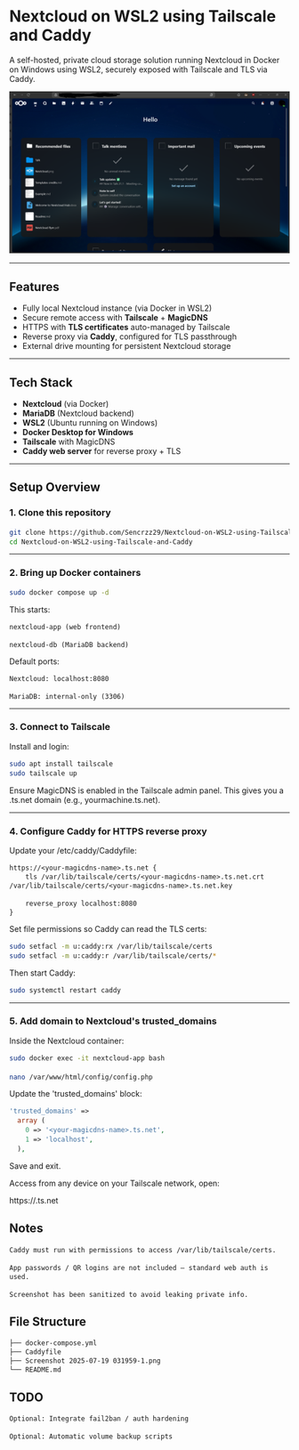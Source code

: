 # Nextcloud on WSL2 using Tailscale and Caddy

A self-hosted, private cloud storage solution running Nextcloud in Docker on Windows using WSL2, securely exposed with Tailscale and TLS via Caddy.

![Nextcloud UI Screenshot](./nextcloud-ui.png)

---

##  Features

- Fully local Nextcloud instance (via Docker in WSL2)
- Secure remote access with **Tailscale** + **MagicDNS**
- HTTPS with **TLS certificates** auto-managed by Tailscale
- Reverse proxy via **Caddy**, configured for TLS passthrough
- External drive mounting for persistent Nextcloud storage

---

##  Tech Stack

- **Nextcloud** (via Docker)
- **MariaDB** (Nextcloud backend)
- **WSL2** (Ubuntu running on Windows)
- **Docker Desktop for Windows**
- **Tailscale** with MagicDNS
- **Caddy web server** for reverse proxy + TLS

---

##  Setup Overview

### 1. Clone this repository

```bash
git clone https://github.com/Sencrzz29/Nextcloud-on-WSL2-using-Tailscale-and-Caddy.git
cd Nextcloud-on-WSL2-using-Tailscale-and-Caddy
```

---

### 2. Bring up Docker containers

```bash
sudo docker compose up -d
```

This starts:

    nextcloud-app (web frontend)

    nextcloud-db (MariaDB backend)


Default ports:

    Nextcloud: localhost:8080

    MariaDB: internal-only (3306)

---

### 3. Connect to Tailscale

Install and login:

```bash
sudo apt install tailscale
sudo tailscale up
```

Ensure MagicDNS is enabled in the Tailscale admin panel. This gives you a .ts.net domain (e.g., yourmachine.ts.net).

---

### 4. Configure Caddy for HTTPS reverse proxy

Update your /etc/caddy/Caddyfile:

```caddy
https://<your-magicdns-name>.ts.net {
    tls /var/lib/tailscale/certs/<your-magicdns-name>.ts.net.crt /var/lib/tailscale/certs/<your-magicdns-name>.ts.net.key

    reverse_proxy localhost:8080
}
```

Set file permissions so Caddy can read the TLS certs:

```bash
sudo setfacl -m u:caddy:rx /var/lib/tailscale/certs
sudo setfacl -m u:caddy:r /var/lib/tailscale/certs/*
```

Then start Caddy:

```bash
sudo systemctl restart caddy
```

---

### 5. Add domain to Nextcloud's trusted_domains

Inside the Nextcloud container:

```bash
sudo docker exec -it nextcloud-app bash

nano /var/www/html/config/config.php
```

Update the 'trusted_domains' block:

```php
'trusted_domains' => 
  array (
    0 => '<your-magicdns-name>.ts.net',
    1 => 'localhost',
  ),
```

Save and exit.

Access from any device on your Tailscale network, open:

https://<your-magicdns-name>.ts.net

## Notes

    Caddy must run with permissions to access /var/lib/tailscale/certs.

    App passwords / QR logins are not included — standard web auth is used.

    Screenshot has been sanitized to avoid leaking private info.

## File Structure


    ├── docker-compose.yml
    ├── Caddyfile
    ├── Screenshot 2025-07-19 031959-1.png
    └── README.md

## TODO

    Optional: Integrate fail2ban / auth hardening

    Optional: Automatic volume backup scripts
